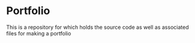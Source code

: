 # Portfolio
This is a repository for which holds the source code as well as associated files for making a portfolio
